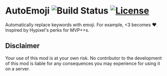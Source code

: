 # AutoEmoji ![Build Status](https://img.shields.io/travis/com/Polyr/AutoEmoji.svg) [![License](https://img.shields.io/github/license/Polyr/AutoEmoji.svg)](LICENSE)

Automatically replace keywords with emoji. For example, <3 becomes ❤.  
Inspired by Hypixel's perks for MVP++s.

## Disclaimer

Your use of this mod is at your own risk. No contributor to the development of this mod is liable for any consequences you may experience for using it on a server.

